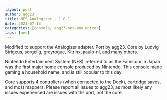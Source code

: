 ```yaml
---
layout: post
author: agg23
title: NES_Analogizer - 1.0.1
date: 2023-07-13
categories: [console, agg23-nes-analogizer]
tags: [nes]
---
```

Modified to support the Analogizer adapter.
Port by agg23. Core by Ludvig Strigeus, sorgelig, greyrogue, Kitrinx, paulb-nl, and many others.

Nintendo Entertainment System (NES), referred to as the Famicom in Japan was the first major home console produced by Nintendo. This console made gaming a household name, and is still popular to this day

Core supports 4 controllers (when connected to the Dock), cartridge saves, and most mappers. Please report all issues to agg23, as most likely any issues experienced are issues with the port, not the core.
